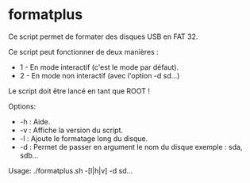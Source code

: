 # formatplus
Ce script permet de formater des disques USB en FAT 32.

Ce script peut fonctionner de deux manières :
* 1 - En mode interactif (c'est le mode par défaut).
* 2 - En mode non interactif (avec l'option -d sd...)
 
Le script doit être lancé en tant que ROOT !                                                 
                                                  
Options:                                          
*    -h    : Aide.
*    -v    : Affiche la version du script.
*    -l    : Ajoute le formatage long du disque.
* -d <sdX> : Permet de passer en argument le nom du disque exemple : sda, sdb...

Usage: ./formatplus.sh -[l|h|v] -d sd...                                            
